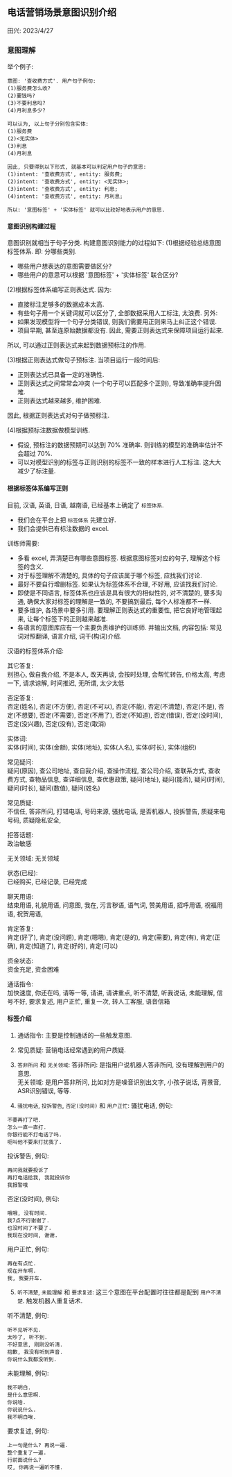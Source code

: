 ## 电话营销场景意图识别介绍

田兴: 2023/4/27



### 意图理解

举个例子: 
```text
意图: '查收费方式'. 用户句子例句: 
(1)服务费怎么收?
(2)要钱吗?
(3)不要利息吗?
(4)月利息多少?

可以认为, 以上句子分别包含实体: 
(1)服务费
(2)<无实体>
(3)利息
(4)月利息

因此, 只要得到以下形式, 就基本可以判定用户句子的意思: 
(1)intent: '查收费方式', entity: 服务费;
(2)intent: '查收费方式', entity: <无实体>;
(3)intent: '查收费方式', entity: 利息;
(4)intent: '查收费方式', entity: 月利息;

所以: '意图标签' + '实体标签' 就可以比较好地表示用户的意思. 

```


#### 意图识别构建过程

意图识别就相当于句子分类. 构建意图识别能力的过程如下: 
(1)根据经验总结意图标签体系. 
即: 分哪些类别. 
* 哪些用户想表达的意图需要做区分?
* 哪些用户的意思可以根据 '意图标签' + '实体标签' 联合区分? 

(2)根据标签体系编写正则表达式. 
因为: 
* 直接标注足够多的数据成本太高. 
* 有些句子用一个关键词就可以区分了, 全部数据采用人工标注, 太浪费. 
另外: 
* 如果发现模型将一个句子分类错误, 则我们需要用正则来马上纠正这个错误. 
* 项目早期, 甚至连原始数据都没有. 因此, 需要正则表达式来保障项目运行起来. 

所以, 可以通过正则表达式来起到数据预标注的作用. 

(3)根据正则表达式做句子预标注. 
当项目运行一段时间后: 
* 正则表达式已具备一定的准确性. 
* 正则表达式之间常常会冲突 (一个句子可以匹配多个正则), 导致准确率提升困难. 
* 正则表达式越来越多, 维护困难. 

因此, 根据正则表达式对句子做预标注. 

(4)根据预标注数据做模型训练. 

* 假设, 预标注的数据预期可以达到 70% 准确率. 则训练的模型的准确率估计不会超过 70%. 
* 可以对模型识别的标签与正则识别的标签不一致的样本进行人工标注. 这大大减少了标注量. 


#### 根据标签体系编写正则

目前, 汉语, 英语, 日语, 越南语, 已经基本上确定了 `标签体系`. 
* 我们会在平台上把 `标签体系` 先建立好. 
* 我们会提供已有标注数据的 excel. 

训练师需要: 
* 多看 excel, 弄清楚已有哪些意图标签. 根据意图标签对应的句子, 理解这个标签的含义. 
* 对于标签理解不清楚的, 具体的句子应该属于哪个标签, 应找我们讨论. 
* 最好不要自行增删标签. 如果认为标签体系不合理, 不好用, 应该找我们讨论. 
* 即使是不同语言, 标签体系也应该是具有很大的相似性的, 对不清楚的, 要多沟通, 确保大家对标签的理解是一致的, 不要搞到最后, 每个人标准都不一样. 
* 要多维护, 各场景中要多引用. 要理解正则表达式的重要性, 把它良好地管理起来, 让每个标签下的正则越来越准. 
* 各语言的意图库应有一个主要负责维护的训练师. 并输出文档, 内容包括: 常见词对照翻译, 语言介绍, 词干(构词)介绍.


汉语的标签体系介绍:  

其它答复:  
别担心, 做自我介绍, 不是本人, 改天再谈, 会按时处理, 会帮忙转告, 价格太高, 考虑一下, 请求谅解, 时间推迟, 无所谓, 太少太低

否定答复:  
否定(姓名), 否定(不方便), 否定(不可以), 否定(不能), 否定(不清楚), 否定(不是), 否定(不想要), 否定(不需要), 否定(不用了), 否定(不知道), 否定(错误), 否定(没时间), 否定(没兴趣), 否定(没有), 否定(取消)

实体词:  
实体(时间), 实体(金额), 实体(地址), 实体(人名), 实体(时长), 实体(组织)

常见疑问:  
疑问(原因), 查公司地址, 查自我介绍, 查操作流程, 查公司介绍, 查联系方式, 查收费方式, 查物品信息, 查详细信息, 查优惠政策, 疑问(地址), 疑问(能否), 疑问(时间), 疑问(时长), 疑问(数值), 疑问(姓名)

常见质疑:  
不信任, 答非所问, 打错电话, 号码来源, 骚扰电话, 是否机器人, 投拆警告, 质疑来电号码, 质疑隐私安全, 

拒答话题:  
政治敏感

无关领域: 
无关领域

状态(已经):  
已经购买, 已经记录, 已经完成

聊天用语:  
结束用语, 礼貌用语, 问意图, 我在, 污言秽语, 语气词, 赞美用语, 招呼用语, 祝福用语, 祝贺用语, 

肯定答复:  
肯定(好了), 肯定(没问题), 肯定(嗯嗯), 肯定(是的), 肯定(需要), 肯定(有), 肯定(正确), 肯定(知道了), 肯定(好的), 肯定(可以)

资金状态:  
资金充足, 资金困难

通话指令:  
加快速度, 你还在吗, 请等一等, 请讲, 请讲重点, 听不清楚, 听我说话, 未能理解, 信号不好, 要求复述, 用户正忙, 重复一次, 转人工客服, 语音信箱




#### 标签介绍


1. 通话指令: 
主要是控制通话的一些触发意图.


2. 常见质疑: 
营销电话经常遇到的用户质疑.


3. `答非所问` 和 `无关领域`: 
答非所问: 是指用户说机器人答非所问, 没有理解到用户的意思.  
无关领域: 是用户答非所问, 比如对方是噪音识别出文字, 小孩子说话, 背景音, ASR识别错误, 等等. 


4. `骚扰电话`, `投拆警告`, `否定(没时间)` 和 `用户正忙`: 
骚扰电话, 例句: 
```text
不要再打了吧. 
怎么一直一直打.
你银行能不打电话了吗. 
呃叫他不要来打扰我了. 
```
投诉警告, 例句: 
```text
再问我就要投诉了
再打电话给我, 我就投诉你
我报警哦
```
否定(没时间), 例句: 
```text
哦哦, 没有时间. 
我7点不行谢谢了.
也没时间了不要了.
我现在没时间, 谢谢. 

```
用户正忙, 例句: 
```text
再在有点忙. 
现在开车啊.
我, 我要开车. 

```

5. `听不清楚`, `未能理解` 和 `要求复述`: 
这三个意图在平台配置时往往都是配到 `用户不清楚`. 触发机器人重复话术. 

听不清楚, 例句: 
```text
听不见听不见. 
太吵了, 听不到. 
不好意思, 刚刚没听清.
抱歉, 我没有听到声音. 
你说什么我都没听到.
```
未能理解, 例句: 
```text
我不明白.
是什么意思啊. 
你说啥.
你说说什么. 
我不明白唉.
```
要求复述, 例句: 
```text
上一句是什么? 再说一遍. 
整个重复了一遍.
行前面说什么?
哎, 你再说一遍听不懂.
```

